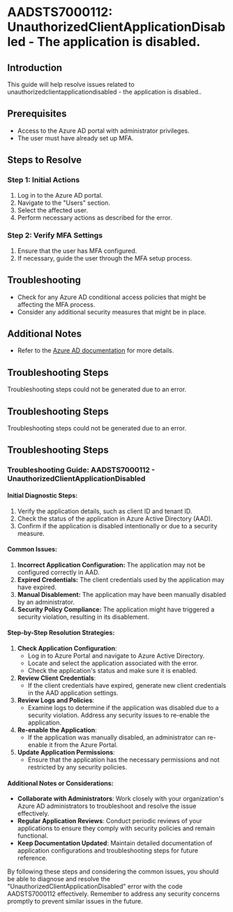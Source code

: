 # AADSTS7000112: UnauthorizedClientApplicationDisabled - The application is disabled.

## Introduction

This guide will help resolve issues related to
unauthorizedclientapplicationdisabled - the application is disabled..

## Prerequisites

* Access to the Azure AD portal with administrator privileges.
* The user must have already set up MFA.

## Steps to Resolve

### Step 1: Initial Actions

1. Log in to the Azure AD portal.
2. Navigate to the "Users" section.
3. Select the affected user.
4. Perform necessary actions as described for the error.

### Step 2: Verify MFA Settings

1. Ensure that the user has MFA configured.
2. If necessary, guide the user through the MFA setup process.

## Troubleshooting

* Check for any Azure AD conditional access policies that might be affecting the
  MFA process.
* Consider any additional security measures that might be in place.

## Additional Notes

* Refer to the
  [Azure AD documentation](https://learn.microsoft.com/en-us/azure/active-directory/)
  for more details.

## Troubleshooting Steps

Troubleshooting steps could not be generated due to an error.

## Troubleshooting Steps

Troubleshooting steps could not be generated due to an error.

## Troubleshooting Steps

### Troubleshooting Guide: AADSTS7000112 - UnauthorizedClientApplicationDisabled

#### Initial Diagnostic Steps:

1. Verify the application details, such as client ID and tenant ID.
2. Check the status of the application in Azure Active Directory (AAD).
3. Confirm if the application is disabled intentionally or due to a security
   measure.

#### Common Issues:

1. **Incorrect Application Configuration:** The application may not be
   configured correctly in AAD.
2. **Expired Credentials:** The client credentials used by the application may
   have expired.
3. **Manual Disablement:** The application may have been manually disabled by an
   administrator.
4. **Security Policy Compliance:** The application might have triggered a
   security violation, resulting in its disablement.

#### Step-by-Step Resolution Strategies:

1. **Check Application Configuration**:
   * Log in to Azure Portal and navigate to Azure Active Directory.
   * Locate and select the application associated with the error.
   * Check the application's status and make sure it is enabled.
2. **Review Client Credentials**:
   * If the client credentials have expired, generate new client credentials in
     the AAD application settings.
3. **Review Logs and Policies**:
   * Examine logs to determine if the application was disabled due to a security
     violation. Address any security issues to re-enable the application.
4. **Re-enable the Application**:
   * If the application was manually disabled, an administrator can re-enable it
     from the Azure Portal.
5. **Update Application Permissions**:
   * Ensure that the application has the necessary permissions and not
     restricted by any security policies.

#### Additional Notes or Considerations:

* **Collaborate with Administrators**: Work closely with your organization's
  Azure AD administrators to troubleshoot and resolve the issue effectively.
* **Regular Application Reviews**: Conduct periodic reviews of your applications
  to ensure they comply with security policies and remain functional.
* **Keep Documentation Updated**: Maintain detailed documentation of application
  configurations and troubleshooting steps for future reference.

By following these steps and considering the common issues, you should be able
to diagnose and resolve the "UnauthorizedClientApplicationDisabled" error with
the code AADSTS7000112 effectively. Remember to address any security concerns
promptly to prevent similar issues in the future.
